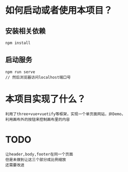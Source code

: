 # 如何启动或者使用本项目？
## 安装相关依赖
```
npm install
```
## 启动服务
```
npm run serve
// 然后浏览器访问localhost端口号
```

# 本项目实现了什么？
```
利用了three+vue+vuetify等框架，实现一个单页面网站，非Demo，
利用画布外的按钮来控制画布里的内容
```

# TODO
```
让header,body,footer在同一个页面
但是未做到让这三个部分成比例缩放
还需要改进
```